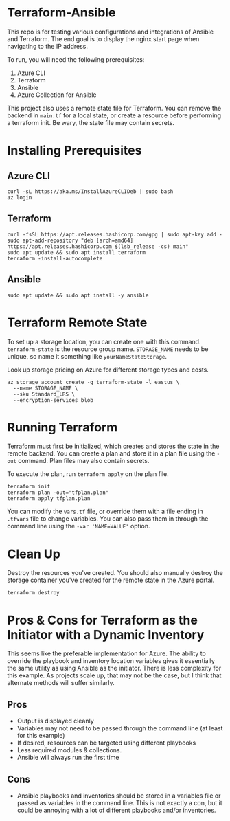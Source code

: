 # Terraform-Ansible
This repo is for testing various configurations and integrations of Ansible and Terraform. The end goal is to display the nginx start page when navigating to the IP address.

To run, you will need the following prerequisites:

1. Azure CLI
2. Terraform
3. Ansible
4. Azure Collection for Ansible

This project also uses a remote state file for Terraform. You can remove the backend in `main.tf` for a local state, or create a resource before performing a terraform init. Be wary, the state file may contain secrets. 

# Installing Prerequisites

## Azure CLI
```
curl -sL https://aka.ms/InstallAzureCLIDeb | sudo bash
az login
```

## Terraform
```
curl -fsSL https://apt.releases.hashicorp.com/gpg | sudo apt-key add -
sudo apt-add-repository "deb [arch=amd64] https://apt.releases.hashicorp.com $(lsb_release -cs) main"
sudo apt update && sudo apt install terraform
terraform -install-autocomplete
```

## Ansible
```
sudo apt update && sudo apt install -y ansible
```

# Terraform Remote State

To set up a storage location, you can create one with this command. `terraform-state` is the resource group name. `STORAGE_NAME` needs to be unique, so name it something like `yourNameStateStorage`. 

Look up storage pricing on Azure for different storage types and costs.
```
az storage account create -g terraform-state -l eastus \
  --name STORAGE_NAME \
  --sku Standard_LRS \
  --encryption-services blob
```

# Running Terraform
Terraform must first be initialized, which creates and stores the state in the remote backend. You can create a plan and store it in a plan file using the `-out` command. Plan files may also contain secrets. 

To execute the plan, run `terraform apply` on the plan file.
```
terraform init
terraform plan -out="tfplan.plan"
terraform apply tfplan.plan
```
You can modify the `vars.tf` file, or override them with a file ending in `.tfvars` file to change variables. You can also pass them in through the command line using the `-var 'NAME=VALUE'` option.

# Clean Up
Destroy the resources you've created. You should also manually destroy the storage container you've created for the remote state in the Azure portal.
```
terraform destroy
```

# Pros & Cons for Terraform as the Initiator with a Dynamic Inventory
This seems like the preferable implementation for Azure. The ability to override the playbook and inventory location variables gives it essentially the same utility as using Ansible as the initiator. There is less complexity for this example. As projects scale up, that may not be the case, but I think that alternate methods will suffer similarly.

## Pros
- Output is displayed cleanly
- Variables may not need to be passed through the command line (at least for this example)
- If desired, resources can be targeted using different playbooks
- Less required modules & collections.
- Ansible will always run the first time

## Cons
- Ansible playbooks and inventories should be stored in a variables file or passed as variables in the command line. This is not exactly a con, but it could be annoying with a lot of different playbooks and/or inventories. 